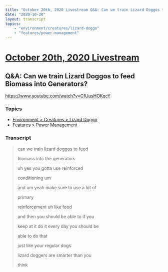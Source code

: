 ```yaml
---
title: "October 20th, 2020 Livestream Q&A: Can we train Lizard Doggos to feed Biomass into Generators?"
date: "2020-10-20"
layout: transcript
topics:
    - "environment/creatures/lizard-doggo"
    - "features/power-management"
---
```

# [October 20th, 2020 Livestream](../2020-10-20.md)
## Q&A: Can we train Lizard Doggos to feed Biomass into Generators?
https://www.youtube.com/watch?v=CfUusHOKqcY

### Topics
* [Environment > Creatures > Lizard Doggo](../topics/environment/creatures/lizard-doggo.md)
* [Features > Power Management](../topics/features/power-management.md)

### Transcript

> can we train lizard doggos to feed
> 
> biomass into the generators
> 
> uh yes you gotta use reinforced
> 
> conditioning um
> 
> and um yeah make sure to use a lot of
> 
> primary
> 
> reinforcement uh like food
> 
> and then you should be able to if you
> 
> keep at it do it every day you should be
> 
> able to do that
> 
> just like your regular dogs
> 
> lizard doggers are smarter than you
> 
> think
> 
